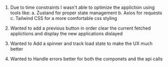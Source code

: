 <!-- Project Comments Go Here -->
1. Due to time constraints I wasn't able to optimize the appliction using tools like: 
    a. Zustand for proper state management
    b. Axios for requests
    c. Tailwind CSS for a more comfortable css styling

2. Wanted to add a previous button in order clear the current fetched applictions and display the new applications dislayed

3. Wanted to Add a spinner and track load state to make the UX much better

4. Wanted to Handle errors better for both the componets and the api calls